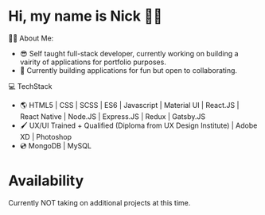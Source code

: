 # Hi, my name is Nick 👋🏻

👨‍💻 About Me:
- 😎 Self taught full-stack developer, currently working on building a vairity of applications for portfolio purposes.
- 🤗 Currently building applications for fun but open to collaborating.

💻 TechStack
- 🌎 HTML5 | CSS | SCSS | ES6 | Javascript | Material UI | React.JS | React Native | Node.JS | Express.JS | Redux | Gatsby.JS 
- 🖌 UX/UI Trained + Qualified (Diploma from UX Design Institute) | Adobe XD | Photoshop
- 💿 MongoDB | MySQL

# Availability

Currently NOT taking on additional projects at this time. 
